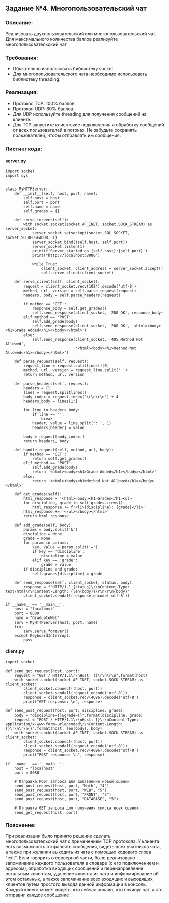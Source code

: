 ## Задание №4. Многопользовательский чат

### Описание: 
Реализовать двухпользовательский или многопользовательский чат. Для максимального количества баллов реализуйте многопользовательский чат.

### Требования:
* Обязательно использовать библиотеку socket.
* Для многопользовательского чата необходимо использовать библиотеку threading.

### Реализация:

* Протокол TCP: 100% баллов.
* Протокол UDP: 80% баллов.
* Для UDP используйте threading для получения сообщений на клиенте.
* Для TCP запустите клиентские подключения и обработку сообщений от всех пользователей в потоках. Не забудьте сохранять пользователей, чтобы отправлять им сообщения.

### Листинг кода:
#### server.py
```
import socket
import sys


class MyHTTPServer:
    def __init__(self, host, port, name):
        self.host = host
        self.port = port
        self.name = name
        self.grades = {}

    def serve_forever(self):
        with socket.socket(socket.AF_INET, socket.SOCK_STREAM) as server_socket:
            server_socket.setsockopt(socket.SOL_SOCKET, socket.SO_REUSEADDR, 1)
            server_socket.bind((self.host, self.port))
            server_socket.listen(1)
            print(f'Server started on {self.host}:{self.port}')
            print("http://localhost:8080")

            while True:
                client_socket, client_address = server_socket.accept()
                self.serve_client(client_socket)

    def serve_client(self, client_socket):
        request = client_socket.recv(1024).decode('utf-8')
        method, url, version = self.parse_request(request)
        headers, body = self.parse_headers(request)

        if method == 'GET':
            response_body = self.get_grades()
            self.send_response(client_socket, '200 OK', response_body)
        elif method == 'POST':
            self.add_grade(body)
            self.send_response(client_socket, '200 OK', '<html><body><h1>Grade Added</h1></body></html>')
        else:
            self.send_response(client_socket, '405 Method Not Allowed',
                               '<html><body><h1>Method Not Allowed</h1></body></html>')

    def parse_request(self, request):
        request_line = request.splitlines()[0]
        method, url, version = request_line.split(' ')
        return method, url, version

    def parse_headers(self, request):
        headers = {}
        lines = request.splitlines()
        body_index = request.index('\r\n\r\n') + 4
        headers_body = lines[1:]

        for line in headers_body:
            if line == '':
                break
            header, value = line.split(': ', 1)
            headers[header] = value

        body = request[body_index:]
        return headers, body

    def handle_request(self, method, url, body):
        if method == 'GET':
            return self.get_grades()
        elif method == 'POST':
            self.add_grade(body)
            return '<html><body><h1>Grade Added</h1></body></html>'
        else:
            return '<html><body><h1>Method Not Allowed</h1></body></html>'

    def get_grades(self):
        html_response = '<html><body><h1>Grades</h1><ul>'
        for discipline, grade in self.grades.items():
            html_response += f'<li>{discipline}: {grade}</li>'
        html_response += '</ul></body></html>'
        return html_response

    def add_grade(self, body):
        params = body.split('&')
        discipline = None
        grade = None
        for param in params:
            key, value = param.split('=')
            if key == 'discipline':
                discipline = value
            elif key == 'grade':
                grade = value
        if discipline and grade:
            self.grades[discipline] = grade

    def send_response(self, client_socket, status, body):
        response = f'HTTP/1.1 {status}\r\nContent-Type: text/html\r\nContent-Length: {len(body)}\r\n\r\n{body}'
        client_socket.sendall(response.encode('utf-8'))

if __name__ == '__main__':
    host = "localhost"
    port = 8080
    name = "GraduateWeb"
    serv = MyHTTPServer(host, port, name)
    try:
        serv.serve_forever()
    except KeyboardInterrupt:
        pass
```

#### client.py
``` 
import socket

def send_get_request(host, port):
    request = "GET / HTTP/1.1\r\nHost: {}\r\n\r\n".format(host)
    with socket.socket(socket.AF_INET, socket.SOCK_STREAM) as client_socket:
        client_socket.connect((host, port))
        client_socket.sendall(request.encode('utf-8'))
        response = client_socket.recv(4096).decode('utf-8')
        print("GET response: \n", response)

def send_post_request(host, port, discipline, grade):
    body = "discipline={}&grade={}".format(discipline, grade)
    request = "POST / HTTP/1.1\r\nHost: {}\r\nContent-Type: application/x-www-form-urlencoded\r\nContent-Length: {}\r\n\r\n{}".format(host, len(body), body)
    with socket.socket(socket.AF_INET, socket.SOCK_STREAM) as client_socket:
        client_socket.connect((host, port))
        client_socket.sendall(request.encode('utf-8'))
        response = client_socket.recv(4096).decode('utf-8')
        print("POST response: \n", response)

if __name__ == '__main__':
    host = "localhost"
    port = 8080

    # Отправка POST запроса для добавления новой оценки
    send_post_request(host, port, "Math", "4")
    send_post_request(host, port, "WEB", "5")
    send_post_request(host, port, "FRONT", "5")
    send_post_request(host, port, "DATABASE", "5")

    # Отправка GET запроса для получения списка всех оценок
    send_get_request(host, port)
```

### Пояснение:
При реализации было принято решение сделать многопользовательский чат с применением TCP протокола. У клиента есть возможность отправлять сообщения, видеть всех учатников чата, а также при желании выходить из чата с помощью кодового слова "exit". Если говорить о серверной части, было реализовано запоминание каждого пользователя в словаре (с его подключением и адресом), обработка входящих сообщений и перенаправление остальным клиентам, удаление клиента из чата и информирование об этом остальных, а также запоминание всех входящих и выходящих клиентов путем простого вывода данной информации в консоль. Каждый клиент может видеть, кто сейчас онлайн, кто покинул чат, а кто отправил каждое сообщение